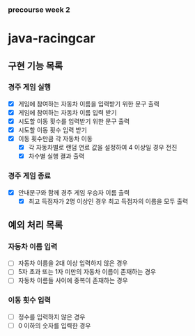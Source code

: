 ### precourse week 2

# java-racingcar

## 구현 기능 목록

### 경주 게임 실행

- [x] 게임에 참여하는 자동차 이름을 입력받기 위한 문구 출력
- [x] 게임에 참여하는 자동차 이름 입력 받기
- [x] 시도할 이동 횟수를 입력받기 위한 문구 출력
- [x] 시도할 이동 횟수 입력 받기
- [x] 이동 횟수만큼 각 자동차 이동
  - [x] 각 자동차별로 랜덤 연료 값을 설정하여 4 이상일 경우 전진
  - [x] 차수별 실행 결과 출력

### 경주 게임 종료

- [x] 안내문구와 함께 경주 게임 우승자 이름 출력
  - [x] 최고 득점자가 2명 이상인 경우 최고 득점자의 이름을 모두 출력

## 예외 처리 목록

### 자동차 이름 입력

- [ ] 자동차 이름을 2대 이상 입력하지 않은 경우
- [ ] 5자 초과 또는 1자 미만의 자동차 이름이 존재하는 경우
- [ ] 자동차 이름들 사이에 중복이 존재하는 경우

### 이동 횟수 입력
- [ ] 정수를 입력하지 않은 경우
- [ ] 0 이하의 숫자를 입력한 경우